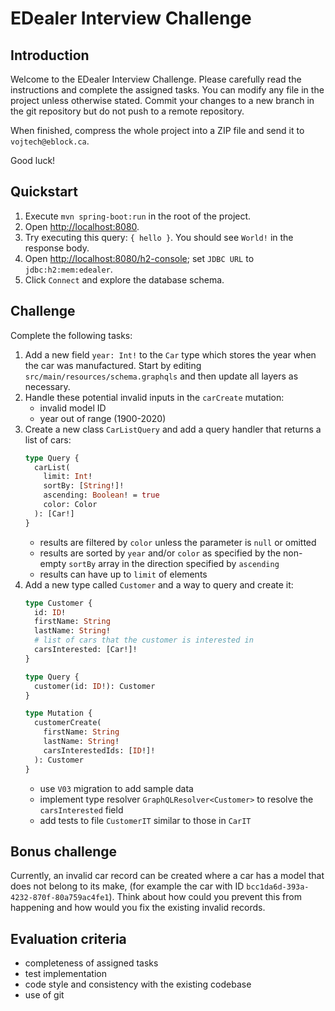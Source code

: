 # EDealer Interview Challenge

## Introduction
Welcome to the EDealer Interview Challenge. Please carefully read the instructions and complete the assigned tasks.
You can modify any file in the project unless otherwise stated. Commit your changes to a new branch in the git repository
but do not push to a remote repository.

When finished, compress the whole project into a ZIP file and send it to `vojtech@eblock.ca`.

Good luck!

## Quickstart

1. Execute `mvn spring-boot:run` in the root of the project.
2. Open <http://localhost:8080>.
3. Try executing this query: `{ hello }`. You should see `World!` in the response body.
4. Open <http://localhost:8080/h2-console>; set `JDBC URL` to `jdbc:h2:mem:edealer`.
5. Click `Connect` and explore the database schema.
    
## Challenge

Complete the following tasks:

1. Add a new field `year: Int!` to the `Car` type which stores the year when the car was manufactured. Start by editing
   `src/main/resources/schema.graphqls` and then update all layers as necessary.  
2. Handle these potential invalid inputs in the `carCreate` mutation:
   - invalid model ID
   - year out of range (1900-2020)
3. Create a new class `CarListQuery` and add a query handler that returns a list of cars: 
   ```graphql
   type Query {
     carList(
       limit: Int! 
       sortBy: [String!]!
       ascending: Boolean! = true
       color: Color
     ): [Car!]
   }
   ```
   - results are filtered by `color` unless the parameter is `null` or omitted
   - results are sorted by `year` and/or `color` as specified by the non-empty `sortBy` array in the direction specified by `ascending`
   - results can have up to `limit` of elements
4. Add a new type called `Customer` and a way to query and create it:
   ```graphql
   type Customer { 
     id: ID!
     firstName: String 
     lastName: String!
     # list of cars that the customer is interested in
     carsInterested: [Car!]!
   }
   
   type Query {
     customer(id: ID!): Customer
   }
   
   type Mutation {
     customerCreate(
       firstName: String
       lastName: String!
       carsInterestedIds: [ID!]!
     ): Customer
   }
   ``` 
   - use `V03` migration to add sample data
   - implement type resolver `GraphQLResolver<Customer>` to resolve the `carsInterested` field
   - add tests to file `CustomerIT` similar to those in `CarIT`

## Bonus challenge
Currently, an invalid car record can be created where a car has a model that does not belong to its make,
(for example the car with ID `bcc1da6d-393a-4232-870f-80a759ac4fe1`). Think about how could you prevent this from happening and
how would you fix the existing invalid records.

## Evaluation criteria
- completeness of assigned tasks 
- test implementation
- code style and consistency with the existing codebase
- use of git
